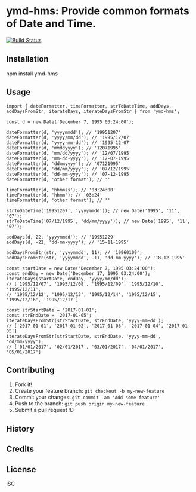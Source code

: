 # ymd-hms: Provide common formats of Date and Time.

[![Build Status](https://travis-ci.org/PhilTheAir/ymd-hms.svg?branch=master)](https://travis-ci.org/PhilTheAir/ymd-hms)

## Installation

npm install ymd-hms

## Usage
```
import { dateFormatter, timeFormatter, strToDateTime, addDays, addDaysFromStr, iterateDays, iterateDaysFromStr } from 'ymd-hms';

const d = new Date('December 7, 1995 03:24:00');

dateFormatter(d, 'yyyymmdd'); // '19951207'
dateFormatter(d, 'yyyy/mm/dd'); // '1995/12/07'
dateFormatter(d, 'yyyy-mm-dd'); // '1995-12-07'
dateFormatter(d, 'mmddyyyy'); // '12071995'
dateFormatter(d, 'mm/dd/yyyy'); // '12/07/1995'
dateFormatter(d, 'mm-dd-yyyy'); // '12-07-1995'
dateFormatter(d, 'ddmmyyyy'); // '07121995'
dateFormatter(d, 'dd/mm/yyyy'); // '07/12/1995'
dateFormatter(d, 'dd-mm-yyyy'); // '07-12-1995'
dateFormatter(d, 'other format'); // ''

timeFormatter(d, 'hhmmss'); // '03:24:00'
timeFormatter(d, 'hhmm'); // '03:24'
timeFormatter(d, 'other format'); // ''

strToDateTime('19951207', 'yyyymmdd')); // new Date('1995', '11', '07');
strToDateTime('07/12/1995', 'dd/mm/yyyy')); // new Date('1995', '11', '07');

addDays(d, 22, 'yyyymmdd'); // '19951229'
addDays(d, -22, 'dd-mm-yyyy'); // '15-11-1995'

addDaysFromStr(str, 'yyyymmdd', 11); // '19960109';
addDaysFromStr(str, 'yyyymmdd', -11, 'dd-mm-yyyy'); // '18-12-1995'

const startDate = new Date('December 7, 1995 03:24:00');
const endDay = new Date('December 17, 1995 03:24:00');
iterateDays(startDate, endDay, 'yyyy/mm/dd');
// ['1995/12/07', '1995/12/08', '1995/12/09', '1995/12/10', '1995/12/11', 
// '1995/12/12', '1995/12/13', '1995/12/14', '1995/12/15', '1995/12/16', '1995/12/17']

const strStartDate = '2017-01-01';
const strEndDate = '2017-01-05';
iterateDaysFromStr(strStartDate, strEndDate, 'yyyy-mm-dd');
// ['2017-01-01', '2017-01-02', '2017-01-03', '2017-01-04', '2017-01-05']
iterateDaysFromStr(strStartDate, strEndDate, 'yyyy-mm-dd', 'dd/mm/yyyy');
// ['01/01/2017', '02/01/2017', '03/01/2017', '04/01/2017', '05/01/2017']

```
## Contributing

1. Fork it!
2. Create your feature branch: `git checkout -b my-new-feature`
3. Commit your changes: `git commit -am 'Add some feature'`
4. Push to the branch: `git push origin my-new-feature`
5. Submit a pull request :D

## History


## Credits


## License

ISC
